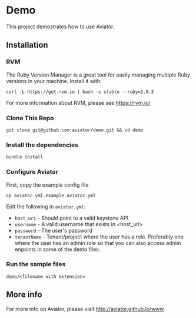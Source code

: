 Demo
====

This project demostrates how to use Aviator.


## Installation

### RVM

The Ruby Version Manager is a great tool for easily managing 
multiple Ruby versions in your machine. Install it with:

    curl -L https://get.rvm.io | bash -s stable --ruby=1.9.3

For more information about RVM, please see https://rvm.io/

### Clone This Repo

    git clone git@github.com:aviator/demo.git && cd demo

### Install the dependencies

    bundle install

### Configure Aviator

First, copy the example config file

    cp aviator.yml.example aviator.yml

Edit the following in `aviator.yml`:

* `host_uri` - Should point to a valid keystone API
* `username` - A valid username that exists in <host_uri>
* `password` - The user's password
* `tenantName` - Tenant/project where the user has a role. Preferably one where the user has an admin role so that you can also access admin enpoints in some of the demo files.
    

### Run the sample files

    demo/<filename with extension>
    

## More info

For more info on Aviator, please visit http://aviator.github.io/www
